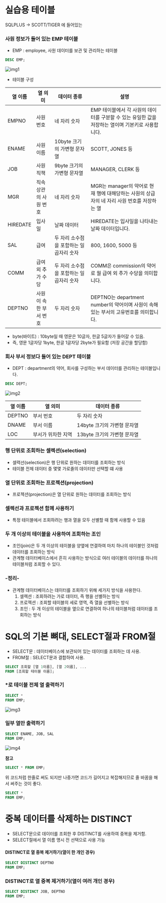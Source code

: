 # 실습용 테이블

SQLPLUS -> SCOTT/TIGER 에 들어있는 



### 사원 정보가 들어 있는 EMP 테이블
  - EMP : employee, 사원 데이터를 보관 및 관리하는 테이블

```sql
DESC EMP;
```

![img1](C:\Users\JAY\Desktop\TIL\SQL(ORACLE)\img1.PNG)

- 테이블 구성

| 열 이름  | 열 의미               | 데이터 종류                             | 설명                                                         |
| -------- | --------------------- | --------------------------------------- | ------------------------------------------------------------ |
| EMPNO    | 사원 번호             | 네 자리 숫자                            | EMP 테이블에서 각 사원의 데이터를 구분할 수 있는 유일한 값을 저장하는 열이며 기본키로 사용합니다. |
| ENAME    | 사원 이름             | 10byte 크기의 가변형 문자열             | SCOTT, JONES 등                                              |
| JOB      | 사원 직책             | 9byte 크기의 가변형 문자열              | MANAGER, CLERK 등                                            |
| MGR      | 직속 상관의 사원 번호 | 네 자리 숫자                            | MGR는 manager의 약어로 현재 행에 대해당하는 사원의 상급자의 네 자리 사원 번호를 저장하는 열 |
| HIREDATE | 입사일                | 날짜 데이터                             | HIREDATE는 입사일을 나타내는 날짜 데이터입니다.              |
| SAL      | 급여                  | 두 자리 소수점을 포함하는 일곱자리 숫자 | 800, 1600, 5000 등                                           |
| COMM     | 급여 외 추가 수당     | 두 자리 소수점을 포함하는 일곱자리 숫자 | COMM은 commission의 약어로 월 급여 외 추가 수당을 의미합니다. |
| DEPTNO   | 사원이 속한 부서 번호 | 두 자리 숫자                            | DEPTNO는 department number의 약어이며 사원이 속해 있는 부서의 고유번호를 의미합니다. |

- byte(바이트) : 10byte일 때 영문은 10글자, 한글 5글자가 들어갈 수 있음.
- 즉, 영문 1글자당 1byte, 한글 1글자당 2byte가 필요함 (저장 공간을 할당함)





### 회사 부서 정보다 들어 있는 DEPT 테이블

- DEPT : department의 약어, 회사를 구성하는 부서 데이터를 관리하는 테이블입니다.

```sql
DESC DEPT;
```

![img2](C:\Users\JAY\Desktop\TIL\SQL(ORACLE)\img2.PNG)

| 열 이름 | 열 의미            | 데이터 종류                 |
| ------- | ------------------ | --------------------------- |
| DEPTNO  | 부서 번호          | 두 자리 숫자                |
| DNAME   | 부서 이름          | 14byte 크기의 가변형 문자열 |
| LOC     | 부서가 위차한 지역 | 13byte 크기의 가변형 문자열 |



### 행 단위로 조회하는 셀렉션(selection)

- 셀력선(selection)은 행 단위로 원하는 데이터를 조회하는 방식
- 테이블 전체 데이터 중 몇몇 가로줄의 데이터만 선택할 떄 사용



### 열 단위로 조회하는 프로젝션(projection)

- 프로젝션(projection)은 열 단위로 원하는 데이터를 조회하는 방식



### 셀렉선과 프로젝션 함께 사용하기

- 특정 테이블에서 조회하려는 행과 열을 모두 선별할 때 함께 사용할 수 있음



### 두 개 이상의 테이블을 사용하여 조회하는 조인

- 조인(join)은 두 개 이상의 테이블을 양옆에 연결하여 마치 하나의 테이블인 것처럼 데이터를 조회하는 방식
- 관계형 데이터베이스에서 흔히 사용하는 방식으로 여러 테이블의 데이터를 하나의 테이블처럼 조회할 수 있다.



### -정리-

- 관계형 데이터베이스는 데이터를 조회하기 위해 세가지 방식을 사용한다.
  1. 셀렉션 : 조회하려는 가로 데이터, 즉 행을 선별하는 방식
  2. 프로젝션 : 조회할 테이블의 세로 영역, 즉 열을 선별하는 방식
  3. 조인 : 두 개 이상의 테이블을 옆으로 연결하여 하나의 테이블처럼 데이터를 조회하는 방식









# SQL의 기본 뼈대, SELECT절과 FROM절

- SELECT문 : 데이터베이스에 보관되어 있는 데이터를 조회하는 데 사용.
- FROM절 : SELECT문과 결합하여 사용. 

```sql
SELECT 조회할 [열 1이름], [열 2이름], ...
FROM [조회할 테이블 이름];
```



### *로 테이블 전체 열 출력하기

```sql
SELECT *
FROM EMP;
```

![img3](C:\Users\JAY\Desktop\TIL\SQL(ORACLE)\img3.PNG)

### 일부 열만 출력하기

```sql
SELECT ENAME, JOB, SAL
FROM EMP;
```

![img4](C:\Users\JAY\Desktop\TIL\SQL(ORACLE)\img4.PNG)





**참고**

```sql
SELECT * FROM EMP;
```

위 코드처럼 한줄로 써도 되지만 나중가면 코드가 길어지고 복잡해지므로 줄 바꿈을 해서 써주는 것이 좋다.

```sql
SELECT *
FROM EMP;
```



# 중복 데이터를 삭제하는 DISTINCT

- SELECT문으로 데이터를 조회한 후 DISTINCT를 사용하여 중복을 제거함.
- SELECT절에서 열 이름 명시 전 선택으로 사용 가능

#### DISTINCT로 열 중복 제거하기(열이 한 개인 경우)

```sql
SELECT DISTINCT DEPTNO
FROM EMP;
```

### DISTINCT로 열 중복 제거하기(열이 여러 개인 경우)

```sql
SELECT DISTINCT JOB, DEPTNO
FROM EMP;
```



































